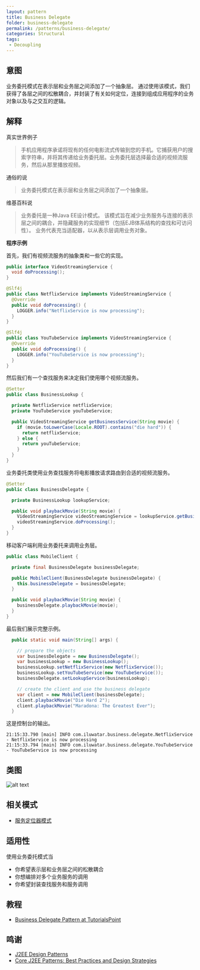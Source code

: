 ```yaml
---
layout: pattern
title: Business Delegate
folder: business-delegate
permalink: /patterns/business-delegate/
categories: Structural
tags:
 - Decoupling
---
```


## 意图

业务委托模式在表示层和业务层之间添加了一个抽象层。 通过使用该模式，我们获得了各层之间的松散耦合，并封装了有关如何定位，连接到组成应用程序的业务对象以及与之交互的逻辑。

## 解释

真实世界例子

> 手机应用程序承诺将现有的任何电影流式传输到您的手机。它捕获用户的搜索字符串，并将其传递给业务委托层。业务委托层选择最合适的视频流服务，然后从那里播放视频。

通俗的说

> 业务委托模式在表示层和业务层之间添加了一个抽象层。 

维基百科说

> 业务委托是一种Java EE设计模式。 该模式旨在减少业务服务与连接的表示层之间的耦合，并隐藏服务的实现细节（包括EJB体系结构的查找和可访问性）。 业务代表充当适配器，以从表示层调用业务对象。

**程序示例**

首先，我们有视频流服务的抽象类和一些它的实现。

```java
public interface VideoStreamingService {
  void doProcessing();
}

@Slf4j
public class NetflixService implements VideoStreamingService {
  @Override
  public void doProcessing() {
    LOGGER.info("NetflixService is now processing");
  }
}

@Slf4j
public class YouTubeService implements VideoStreamingService {
  @Override
  public void doProcessing() {
    LOGGER.info("YouTubeService is now processing");
  }
}
```

然后我们有一个查找服务来决定我们使用哪个视频流服务。

```java
@Setter
public class BusinessLookup {

  private NetflixService netflixService;
  private YouTubeService youTubeService;

  public VideoStreamingService getBusinessService(String movie) {
    if (movie.toLowerCase(Locale.ROOT).contains("die hard")) {
      return netflixService;
    } else {
      return youTubeService;
    }
  }
}
```

业务委托类使用业务查找服务将电影播放请求路由到合适的视频流服务。

```java
@Setter
public class BusinessDelegate {

  private BusinessLookup lookupService;

  public void playbackMovie(String movie) {
    VideoStreamingService videoStreamingService = lookupService.getBusinessService(movie);
    videoStreamingService.doProcessing();
  }
}
```

移动客户端利用业务委托来调用业务层。

```java
public class MobileClient {

  private final BusinessDelegate businessDelegate;

  public MobileClient(BusinessDelegate businessDelegate) {
    this.businessDelegate = businessDelegate;
  }

  public void playbackMovie(String movie) {
    businessDelegate.playbackMovie(movie);
  }
}
```

最后我们展示完整示例。

```java
  public static void main(String[] args) {

    // prepare the objects
    var businessDelegate = new BusinessDelegate();
    var businessLookup = new BusinessLookup();
    businessLookup.setNetflixService(new NetflixService());
    businessLookup.setYouTubeService(new YouTubeService());
    businessDelegate.setLookupService(businessLookup);

    // create the client and use the business delegate
    var client = new MobileClient(businessDelegate);
    client.playbackMovie("Die Hard 2");
    client.playbackMovie("Maradona: The Greatest Ever");
  }
```

这是控制台的输出。

```
21:15:33.790 [main] INFO com.iluwatar.business.delegate.NetflixService - NetflixService is now processing
21:15:33.794 [main] INFO com.iluwatar.business.delegate.YouTubeService - YouTubeService is now processing
```

## 类图

![alt text](../../business-delegate/etc/business-delegate.urm.png "Business Delegate")

## 相关模式

* [服务定位器模式](https://java-design-patterns.com/patterns/service-locator/)

## 适用性

使用业务委托模式当

* 你希望表示层和业务层之间的松散耦合
* 你想编排对多个业务服务的调用
* 你希望封装查找服务和服务调用

## 教程

* [Business Delegate Pattern at TutorialsPoint](https://www.tutorialspoint.com/design_pattern/business_delegate_pattern.htm)

## 鸣谢

* [J2EE Design Patterns](https://www.amazon.com/gp/product/0596004273/ref=as_li_tl?ie=UTF8&camp=1789&creative=9325&creativeASIN=0596004273&linkCode=as2&tag=javadesignpat-20&linkId=48d37c67fb3d845b802fa9b619ad8f31)
* [Core J2EE Patterns: Best Practices and Design Strategies](https://www.amazon.com/gp/product/0130648841/ref=as_li_qf_asin_il_tl?ie=UTF8&tag=javadesignpat-20&creative=9325&linkCode=as2&creativeASIN=0130648841&linkId=a0100de2b28c71ede8db1757fb2b5947)
